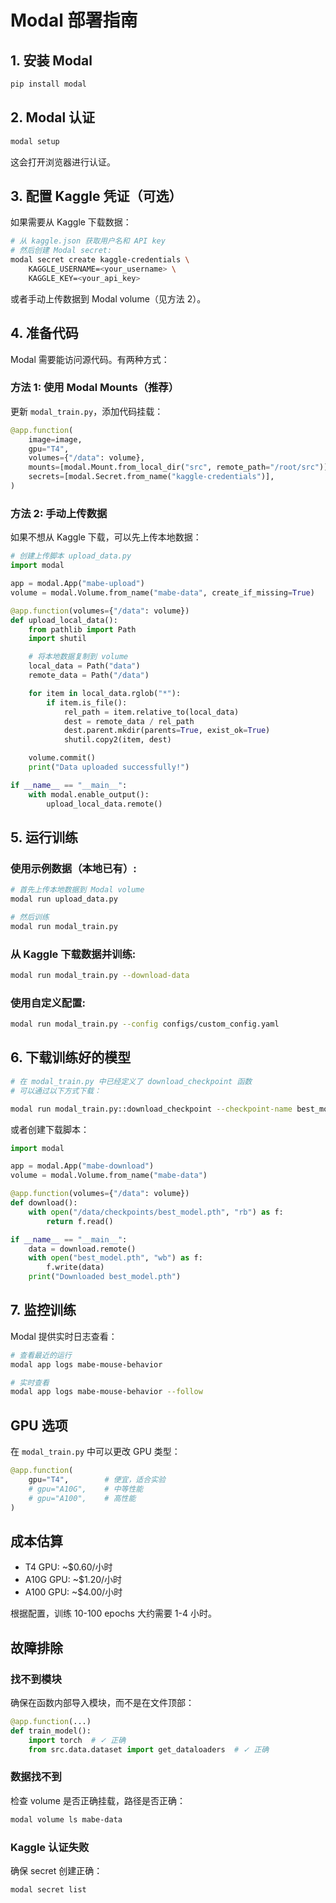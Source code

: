# Modal 部署指南

## 1. 安装 Modal

```bash
pip install modal
```

## 2. Modal 认证

```bash
modal setup
```

这会打开浏览器进行认证。

## 3. 配置 Kaggle 凭证（可选）

如果需要从 Kaggle 下载数据：

```bash
# 从 kaggle.json 获取用户名和 API key
# 然后创建 Modal secret:
modal secret create kaggle-credentials \
    KAGGLE_USERNAME=<your_username> \
    KAGGLE_KEY=<your_api_key>
```

或者手动上传数据到 Modal volume（见方法 2）。

## 4. 准备代码

Modal 需要能访问源代码。有两种方式：

### 方法 1: 使用 Modal Mounts（推荐）

更新 `modal_train.py`，添加代码挂载：

```python
@app.function(
    image=image,
    gpu="T4",
    volumes={"/data": volume},
    mounts=[modal.Mount.from_local_dir("src", remote_path="/root/src")],
    secrets=[modal.Secret.from_name("kaggle-credentials")],
)
```

### 方法 2: 手动上传数据

如果不想从 Kaggle 下载，可以先上传本地数据：

```python
# 创建上传脚本 upload_data.py
import modal

app = modal.App("mabe-upload")
volume = modal.Volume.from_name("mabe-data", create_if_missing=True)

@app.function(volumes={"/data": volume})
def upload_local_data():
    from pathlib import Path
    import shutil

    # 将本地数据复制到 volume
    local_data = Path("data")
    remote_data = Path("/data")

    for item in local_data.rglob("*"):
        if item.is_file():
            rel_path = item.relative_to(local_data)
            dest = remote_data / rel_path
            dest.parent.mkdir(parents=True, exist_ok=True)
            shutil.copy2(item, dest)

    volume.commit()
    print("Data uploaded successfully!")

if __name__ == "__main__":
    with modal.enable_output():
        upload_local_data.remote()
```

## 5. 运行训练

### 使用示例数据（本地已有）:

```bash
# 首先上传本地数据到 Modal volume
modal run upload_data.py

# 然后训练
modal run modal_train.py
```

### 从 Kaggle 下载数据并训练:

```bash
modal run modal_train.py --download-data
```

### 使用自定义配置:

```bash
modal run modal_train.py --config configs/custom_config.yaml
```

## 6. 下载训练好的模型

```bash
# 在 modal_train.py 中已经定义了 download_checkpoint 函数
# 可以通过以下方式下载：

modal run modal_train.py::download_checkpoint --checkpoint-name best_model.pth > best_model.pth
```

或者创建下载脚本：

```python
import modal

app = modal.App("mabe-download")
volume = modal.Volume.from_name("mabe-data")

@app.function(volumes={"/data": volume})
def download():
    with open("/data/checkpoints/best_model.pth", "rb") as f:
        return f.read()

if __name__ == "__main__":
    data = download.remote()
    with open("best_model.pth", "wb") as f:
        f.write(data)
    print("Downloaded best_model.pth")
```

## 7. 监控训练

Modal 提供实时日志查看：

```bash
# 查看最近的运行
modal app logs mabe-mouse-behavior

# 实时查看
modal app logs mabe-mouse-behavior --follow
```

## GPU 选项

在 `modal_train.py` 中可以更改 GPU 类型：

```python
@app.function(
    gpu="T4",        # 便宜，适合实验
    # gpu="A10G",    # 中等性能
    # gpu="A100",    # 高性能
)
```

## 成本估算

- T4 GPU: ~$0.60/小时
- A10G GPU: ~$1.20/小时
- A100 GPU: ~$4.00/小时

根据配置，训练 10-100 epochs 大约需要 1-4 小时。

## 故障排除

### 找不到模块

确保在函数内部导入模块，而不是在文件顶部：

```python
@app.function(...)
def train_model():
    import torch  # ✓ 正确
    from src.data.dataset import get_dataloaders  # ✓ 正确
```

### 数据找不到

检查 volume 是否正确挂载，路径是否正确：

```bash
modal volume ls mabe-data
```

### Kaggle 认证失败

确保 secret 创建正确：

```bash
modal secret list
```